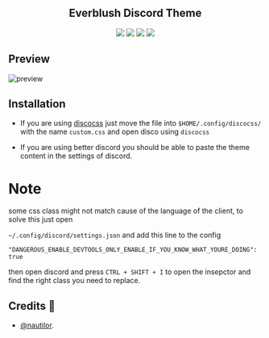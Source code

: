 <h2 align="center">Everblush Discord Theme</h2>

<p align="center"> 
<img src="https://img.shields.io/github/stars/Everblush/Discord?color=e5c76b&labelColor=1e2528&style=for-the-badge"> <img src="https://img.shields.io/github/issues/Everblush/discord?color=67b0e8&labelColor=1e2528&style=for-the-badge">
<img src="https://img.shields.io/static/v1?label=license&message=MIT&color=8ccf7e&labelColor=1e2528&style=for-the-badge">
<img src="https://img.shields.io/github/forks/Everblush/discord?color=e74c4c&labelColor=1e2528&style=for-the-badge"> 
</p>

## Preview 

![preview](previews/preview.gif)

## Installation

- If you are using [discocss](https://github.com/mlvzk/discocss) just move the file into `$HOME/.config/discocss/` with the name `custom.css` and open disco using `discocss`

- If you are using better discord you should be able to paste the theme content in the settings of discord.

# Note 
some css class might not match cause of the language of the client, to solve this just open

`~/.config/discord/settings.json` and add this line to the config

```"DANGEROUS_ENABLE_DEVTOOLS_ONLY_ENABLE_IF_YOU_KNOW_WHAT_YOURE_DOING": true```

then open discord and press `CTRL + SHIFT + I` to open the insepctor and find the right class you need to replace.

## Credits 💝
- [@nautilor](https://github.com/nautilor). 
